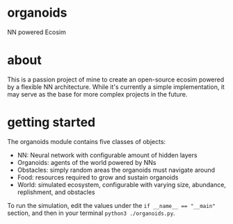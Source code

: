 # organoids
NN powered Ecosim

# about

This is a passion project of mine to create an open-source ecosim powered by a flexible NN architecture.
While it's currently a simple implementation, it may serve as the base for more complex projects in the future.

# getting started

The organoids module contains five classes of objects:
 - NN: Neural network with configurable amount of hidden layers
 - Organoids: agents of the world powered by NNs
 - Obstacles: simply random areas the organoids must navigate around
 - Food: resources required to grow and sustain organoids
 - World: simulated ecosystem, configurable with varying size, abundance, replishment, and obstacles

To run the simulation, edit the values under the `if __name__ == "__main"` section, and then in your terminal `python3 ./organoids.py`.

